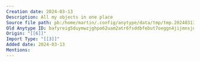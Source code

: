 ```yaml
---
Creation date: 2024-03-13
Description: All my objects in one place
Source file path: pb:/home/martin/.config/anytype/data/tmp/tmp.20240313.181303.42.zip/bafyreig5duymwzjghpo62uam2atr6fsddbfebut7oeggn4jijmnsjnlcxq.pb
Old Anytype ID: bafyreig5duymwzjghpo62uam2atr6fsddbfebut7oeggn4jijmnsjnlcxq
Origin: "[[6]]"
Import Type: "[[3]]"
Added date: 2024-03-13
Mentions:
---
```


